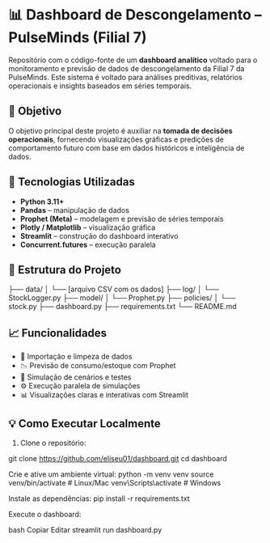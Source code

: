# 📊 Dashboard de Descongelamento – PulseMinds (Filial 7)

Repositório com o código-fonte de um **dashboard analítico** voltado para o monitoramento e previsão de dados de descongelamento da Filial 7 da PulseMinds. Este sistema é voltado para análises preditivas, relatórios operacionais e insights baseados em séries temporais.

## 🧠 Objetivo

O objetivo principal deste projeto é auxiliar na **tomada de decisões operacionais**, fornecendo visualizações gráficas e predições de comportamento futuro com base em dados históricos e inteligência de dados.

## 🚀 Tecnologias Utilizadas

- **Python 3.11+**
- **Pandas** – manipulação de dados
- **Prophet (Meta)** – modelagem e previsão de séries temporais
- **Plotly / Matplotlib** – visualização gráfica
- **Streamlit** – construção do dashboard interativo
- **Concurrent.futures** – execução paralela

## 📁 Estrutura do Projeto

├── data/
│ └── [arquivo CSV com os dados]
├── log/
│ └── StockLogger.py
├── model/
│ └── Prophet.py
├── policies/
│ └── stock.py
├── dashboard.py
├── requirements.txt
└── README.md


## 📈 Funcionalidades

- 📂 Importação e limpeza de dados
- 📉 Previsão de consumo/estoque com Prophet
- 🧩 Simulação de cenários e testes
- ⚙️ Execução paralela de simulações
- 📊 Visualizações claras e interativas com Streamlit

## 💡 Como Executar Localmente

1. Clone o repositório:


git clone https://github.com/eliseu01/dashboard.git
cd dashboard 

Crie e ative um ambiente virtual:
python -m venv venv
source venv/bin/activate  # Linux/Mac
venv\Scripts\activate     # Windows

Instale as dependências:
pip install -r requirements.txt

Execute o dashboard:

bash
Copiar
Editar
streamlit run dashboard.py
